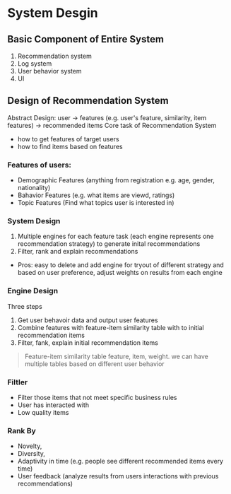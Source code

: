 # System Desgin

## Basic Component of Entire System
1. Recommendation system
2. Log system
3. User behavior system
4. UI

## Design of Recommendation System
Abstract Design: user -> features (e.g. user's feature, similarity, item features) -> recommended items
Core task of Recommendation System
- how to get features of target users
- how to find items based on features

### Features of users:
- Demographic Features (anything from registration e.g. age, gender, nationality)
- Bahavior Features (e.g. what items are viewd, ratings)
- Topic Features (Find what topics user is interested in)

### System Design 
1. Multiple engines for each feature task (each engine represents one recommendation strategy) to generate inital recommendations
2. Filter, rank and explain recommendations 

- Pros: easy to delete and add engine for tryout of different strategy and based on user preference, 
adjust weights on results from each engine

### Engine Design
Three steps
1. Get user behavoir data and output user features
2. Combine features with feature-item similarity table with to initial recommendation items
3. Filter, fank, explain initial recommendation items

> Feature-item similarity table feature, item, weight. we can have multiple tables based on different user behavior

### Filtler 
- Filter those items that not meet specific business rules 
- User has interacted with 
- Low quality items

### Rank By
- Novelty, 
- Diversity, 
- Adaptivity in time (e.g. people see different recommended items every time) 
- User feedback (analyze results from users interactions with previous recommendations)



